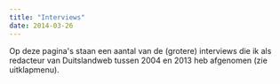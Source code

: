 ```yaml
---
title: "Interviews"
date: 2014-03-26
---
```


Op deze pagina's staan een aantal van de (grotere) interviews die ik als redacteur van Duitslandweb tussen 2004 en 2013 heb afgenomen (zie uitklapmenu).
